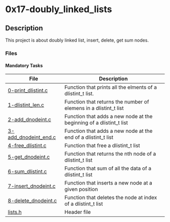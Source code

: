 # 0x17-doubly_linked_lists

## Description

This project is about doubly linked list, insert, delete, get sum nodes.

### Files

#### Mandatory Tasks

| File | Description |
| ------ | ------ |
| [0-print_dlistint.c](0-print_dlistint.c) | Function that prints all the elments of a dlistint_t list. |
| [1-dlistint_len.c](1-dlistint_len.c) | Function that returns the number of elemens in a dlistint_t list |
| [2-add_dnodeint.c](2-add_dnodeint.c) | Function that adds a new node at the beginning of a dlistint_t list |
| [3-add_dnodeint_end.c](3-add_dnodeint_end.c) | Function that adds a new node at the end of a dlistint_t list |
| [4-free_dlistint.c](4-free_dlistint.c) | Function that free a dlistint_t list |
| [5-get_dnodeint.c](5-get_dnodeint.c) | Function that returns the nth node of a dlistint_t list  |
| [6-sum_dlistint.c](6-sum_dlistint.c) | Function that sum of all the data of a dlistint_t list |
| [7-insert_dnodeint.c](7-insert_dnodeint.c) | Function that inserts a new node at a given position |
| [8-delete_dnodeint.c](8-delete_dnodeint.c) | Function that deletes the node at index of a dlistint_t list |
| [lists.h](lists.h) | Header file |
